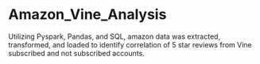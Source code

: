 # Amazon_Vine_Analysis
Utilizing Pyspark, Pandas, and SQL, amazon data was extracted, transformed, and loaded to identify correlation of 5 star reviews from Vine subscribed and not subscribed accounts.

